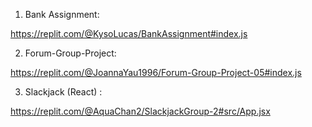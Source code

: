 1) Bank Assignment:

https://replit.com/@KysoLucas/BankAssignment#index.js

2) Forum-Group-Project:

https://replit.com/@JoannaYau1996/Forum-Group-Project-05#index.js

3) Slackjack (React) :

https://replit.com/@AquaChan2/SlackjackGroup-2#src/App.jsx
